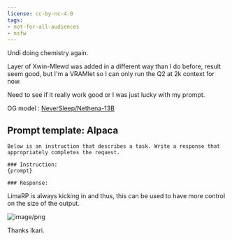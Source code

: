 ```yaml
---
license: cc-by-nc-4.0
tags:
- not-for-all-audiences
- nsfw
---
```


Undi doing chemistry again.

Layer of Xwin-Mlewd was added in a different way than I do before, result seem good, but I'm a VRAMlet so I can only run the Q2 at 2k context for now.

Need to see if it really work good or I was just lucky with my prompt.

OG model : [NeverSleep/Nethena-13B](https://huggingface.co/NeverSleep/Nethena-13B)

## Prompt template: Alpaca

```
Below is an instruction that describes a task. Write a response that appropriately completes the request.

### Instruction:
{prompt}

### Response:
```

LimaRP is always kicking in and thus, this can be used to have more control on the size of the output.

![image/png](https://cdn-uploads.huggingface.co/production/uploads/63ab1241ad514ca8d1430003/2ftpUX9khVcddk-VGEH3p.png)

Thanks Ikari.